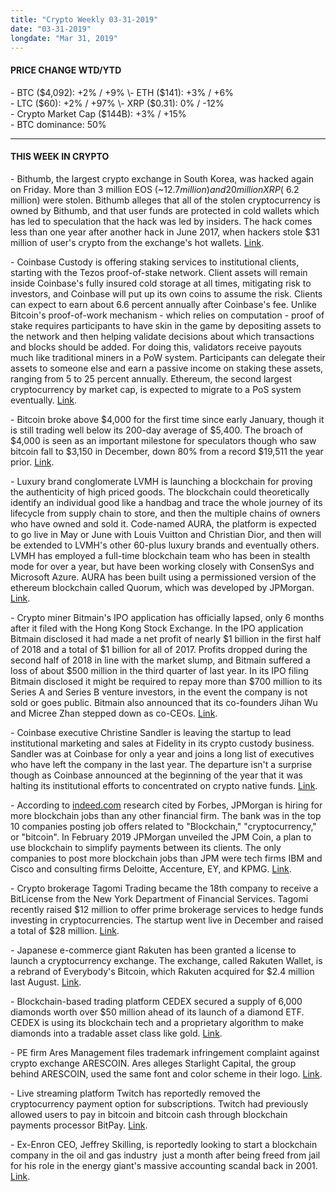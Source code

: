 ```yaml
---
title: "Crypto Weekly 03-31-2019"
date: "03-31-2019"
longdate: "Mar 31, 2019"
---
```


#### **PRICE CHANGE WTD/YTD**

\- BTC ($4,092): +2% / +9%  
\- ETH ($141): +3% / +6%  
\- LTC ($60): +2% / +97%  
\- XRP ($0.31): 0% / -12%  
\- Crypto Market Cap ($144B): +3% / +15%  
\- BTC dominance: 50%



---

#### **THIS WEEK IN CRYPTO**

\- Bithumb, the largest crypto exchange in South Korea, was hacked again on Friday. More than 3 million EOS (~$12.7 million) and 20 million XRP (~$6.2 million) were stolen. Bithumb alleges that all of the stolen cryptocurrency is owned by Bithumb, and that user funds are protected in cold wallets which has led to speculation that the hack was led by insiders. The hack comes less than one year after another hack in June 2017, when hackers stole $31 million of user's crypto from the exchange's hot wallets. [Link](https://www.theblockcrypto.com/tiny/bithumb-hacked-for-20-million-funds-already-sent-to-exchanges/).   


\- Coinbase Custody is offering staking services to institutional clients, starting with the Tezos proof-of-stake network. Client assets will remain inside Coinbase's fully insured cold storage at all times, mitigating risk to investors, and Coinbase will put up its own coins to assume the risk. Clients can expect to earn about 6.6 percent annually after Coinbase's fee. Unlike Bitcoin's proof-of-work mechanism - which relies on computation - proof of stake requires participants to have skin in the game by depositing assets to the network and then helping validate decisions about which transactions and blocks should be added. For doing this, validators receive payouts much like traditional miners in a PoW system. Participants can delegate their assets to someone else and earn a passive income on staking these assets, ranging from 5 to 25 percent annually. Ethereum, the second largest cryptocurrency by market cap, is expected to migrate to a PoS system eventually. [Link](https://www.coindesk.com/coinbase-leads-wall-street-to-brave-new-world-of-crypto-staking).   


\- Bitcoin broke above $4,000 for the first time since early January, though it is still trading well below its 200-day average of $5,400. The broach of $4,000 is seen as an important milestone for speculators though who saw bitcoin fall to $3,150 in December, down 80% from a record $19,511 the year prior. [Link](https://www.bloomberg.com/news/articles/2019-03-18/bitcoin-breaches-4-000-for-first-time-in-more-than-two-months).   


\- Luxury brand conglomerate LVMH is launching a blockchain for proving the authenticity of high priced goods. The blockchain could theoretically identify an individual good like a handbag and trace the whole journey of its lifecycle from supply chain to store, and then the multiple chains of owners who have owned and sold it. Code-named AURA, the platform is expected to go live in May or June with Louis Vuitton and Christian Dior, and then will be extended to LVMH's other 60-plus luxury brands and eventually others. LVMH has employed a full-time blockchain team who has been in stealth mode for over a year, but have been working closely with ConsenSys and Microsoft Azure. AURA has been built using a permissioned version of the ethereum blockchain called Quorum, which was developed by JPMorgan. [Link](https://www.coindesk.com/louis-vuitton-owner-lvmh-is-launching-a-blockchain-to-track-luxury-goods).   


\- Crypto miner Bitmain's IPO application has officially lapsed, only 6 months after it filed with the Hong Kong Stock Exchange. In the IPO application Bitmain disclosed it had made a net profit of nearly $1 billion in the first half of 2018 and a total of $1 billion for all of 2017. Profits dropped during the second half of 2018 in line with the market slump, and Bitmain suffered a loss of about $500 million in the third quarter of last year. In its IPO filing Bitmain disclosed it might be required to repay more than $700 million to its Series A and Series B venture investors, in the event the company is not sold or goes public. Bitmain also announced that its co-founders Jihan Wu and Micree Zhan stepped down as co-CEOs. [Link](https://www.coindesk.com/crypto-mining-giant-bitmains-ipo-application-has-officially-expired).   


\- Coinbase executive Christine Sandler is leaving the startup to lead institutional marketing and sales at Fidelity in its crypto custody business. Sandler was at Coinbase for only a year and joins a long list of executives who have left the company in the last year. The departure isn't a surprise though as Coinbase announced at the beginning of the year that it was halting its institutional efforts to concentrated on crypto native funds. [Link](https://www.theblockcrypto.com/2019/03/29/coinbase-exec-leaving-to-lead-institutional-drive-at-fidelity-digital-assets-as-sales-head/).   


\- According to [indeed.com](http://indeed.com/) research cited by Forbes, JPMorgan is hiring for more blockchain jobs than any other financial firm. The bank was in the top 10 companies posting job offers related to "Blockchain," "cryptocurrency," or "bitcoin". In February 2019 JPMorgan unveiled the JPM Coin, a plan to use blockchain to simplify payments between its clients. The only companies to post more blockchain jobs than JPM were tech firms IBM and Cisco and consulting firms Deloitte, Accenture, EY, and KPMG. [Link](https://www.forbes.com/sites/michaeldelcastillo/2019/03/28/jpmorgan-is-hiring-more-blockchain-jobs-than-any-other-wall-street-firm/#41af73ae68c8).   


\- Crypto brokerage Tagomi Trading became the 18th company to receive a BitLicense from the New York Department of Financial Services. Tagomi recently raised $12 million to offer prime brokerage services to hedge funds investing in cryptocurrencies. The startup went live in December and raised a total of $28 million. [Link](https://www.dfs.ny.gov/reports_and_publications/press_releases/pr1903271).   


\- Japanese e-commerce giant Rakuten has been granted a license to launch a cryptocurrency exchange. The exchange, called Rakuten Wallet, is a rebrand of Everybody's Bitcoin, which Rakuten acquired for $2.4 million last August. [Link](https://www.coindesk.com/e-commerce-giant-rakuten-wins-license-for-new-crypto-exchange).   


\- Blockchain-based trading platform CEDEX secured a supply of 6,000 diamonds worth over $50 million ahead of its launch of a diamond ETF. CEDEX is using its blockchain tech and a proprietary algorithm to make diamonds into a tradable asset class like gold. [Link](https://www.coindesk.com/blockchain-exchange-secures-50-million-in-diamonds-for-etf-launch).   


\- PE firm Ares Management files trademark infringement complaint against crypto exchange ARESCOIN. Ares alleges Starlight Capital, the group behind ARESCOIN, used the same font and color scheme in their logo. [Link](https://www.theblockcrypto.com/2019/03/30/private-equity-firm-ares-management-files-trademark-infringement-complaint-against-crypto-exchange-arescoin-2/).   


\- Live streaming platform Twitch has reportedly removed the cryptocurrency payment option for subscriptions. Twitch had previously allowed users to pay in bitcoin and bitcoin cash through blockchain payments processor BitPay. [Link](https://www.coindesk.com/amazon-owned-twitch-removes-crypto-payments-for-subscriptions).    


\- Ex-Enron CEO, Jeffrey Skilling, is reportedly looking to start a blockchain company in the oil and gas industry  just a month after being freed from jail for his role in the energy giant's massive accounting scandal back in 2001. [Link](https://www.wsj.com/articles/ex-enron-ceo-skilling-plots-second-act-11553282732).